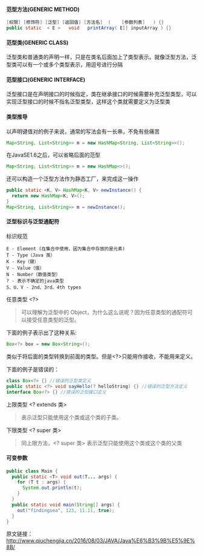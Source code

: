 #### 范型方法(GENERIC METHOD)

```java
[权限] [修饰符] [泛型] [返回值] [方法名]  (    [参数列表]   ) {}
public static  < E >   void   printArray( E[] inputArray ) {}
```

#### 范型类(GENERIC CLASS)

泛型类和普通类的声明一样，只是在类名后面加上了类型表示。就像泛型方法，泛型类可以有一个或多个类型表示，用逗号进行分隔

#### 范型接口(GENERIC INTERFACE)

泛型接口是在声明接口的时候指定，类在继承接口的时候需要补充泛型类型，可以实现泛型接口的时候不指名泛型类型，这样这个类就需要定义为泛型类

#### 类型推导

以声明键值对的例子来说，通常的写法会有一长串，不免有些痛苦

```java
Map<String, List<String>> m = new HashMap<String, List<String>>();
```

在JavaSE1.6之后，可以省略后面的范型

```java
Map<String, List<String>> m = new HashMap<>();
```

还可以构造一个泛型方法作为静态工厂，来完成这一操作

```java
public static <K, V> HashMap<K, V> newInstance() {
  return new HashMap<K, V>();
}
Map<String, List<String>> m = newInstance();
```

#### 泛型标识与泛型通配符

标识规范

```
E - Element (在集合中使用，因为集合中存放的是元素)
T - Type（Java 类）
K - Key（键）
V - Value（值）
N - Number（数值类型）
? - 表示不确定的java类型
S、U、V - 2nd、3rd、4th types
```

任意类型 <?>

> 可以理解为泛型中的 Object，为什么这么说呢？因为任意类型的通配符可以接受任意类型的泛型。

下面的例子表示出了这种关系:

```java
Box<?> box = new Box<String>();
```

类似于将后面的类型转换到前面的类型。但是<?>只能用作接收，不能用来定义。

下面的例子是错误的：

```java
class Box<?> {} //错误的泛型类定义
public static <?> void sayHello(? helloString) {} //错误的泛型方法定义
interface Box<?> {} //错误的泛型接口定义
```

上限类型 <? extends 类>

> <? extends 类> 表示泛型只能使用这个类或这个类的子类。

下限类型 <? super 类>

> 同上限方法，<? super 类> 表示泛型只能使用这个类或这个类的父类

#### 可变参数

```java
public class Main {
  public static <T> void out(T... args) {
    for (T t : args) {
      System.out.println(t);
    }
  }
  public static void main(String[] args) {
    out("findingsea", 123, 11.11, true);
  }
}
```

原文链接：<http://www.qiuchengjia.cn/2016/08/03/JAVA/Java%E6%B3%9B%E5%9E%8B/>